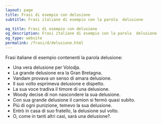 ```yaml
---
layout: page
title: Frasi di esempio con delusione 
subtitle: Frasi italiane di esempio con la parola  delusione

og_title: Frasi di esempio con delusione 
og_description: Frasi italiane di esempio con la parola  delusione
og_type: website
permalink: /frasi/d/delusione.html
---
```


Frasi italiane di esempio contenenti la parola delusione:


- Una vera delusione per Volodja.
- La grande delusione era la Gran Bretagna.
- Vandam provava un senso di amara delusione.
- Il suo volto esprimeva delusione e dispetto.
- La sua voce tradiva il timore di una delusione.
- Woody decise di non nascondere la sua delusione.
- Con sua grande delusione il camion si fermò quasi subito.
- Più di ogni punizione, temevo la sua delusione.
- Entrò in casa di suo fratello, la delusione sul volto.
- O, come in tanti altri casi, sarà una delusione?.
